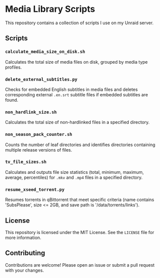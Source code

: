 # Media Library Scripts

This repository contains a collection of scripts I use on my Unraid server.

## Scripts

### `calculate_media_size_on_disk.sh`
Calculates the total size of media files on disk, grouped by media type profiles.

### `delete_external_subtitles.py`
Checks for embedded English subtitles in media files and deletes corresponding external `.en.srt` subtitle files if embedded subtitles are found.

### `non_hardlink_size.sh`
Calculates the total size of non-hardlinked files in a specified directory.

### `non_season_pack_counter.sh`
Counts the number of leaf directories and identifies directories containing multiple release versions of files.

### `tv_file_sizes.sh`
Calculates and outputs file size statistics (total, minimum, maximum, average, percentiles) for `.mkv` and `.mp4` files in a specified directory.

### `resume_xseed_torrent.py`
Resumes torrents in qBittorrent that meet specific criteria (name contains 'SubsPlease', size <= 2GB, and save path is '/data/torrents/links').

## License

This repository is licensed under the MIT License. See the `LICENSE` file for more information.

## Contributing

Contributions are welcome! Please open an issue or submit a pull request with your changes.
